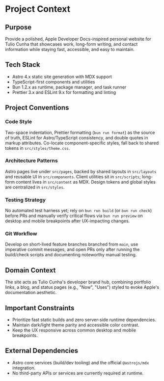 # Project Context

## Purpose

Provide a polished, Apple Developer Docs-inspired personal website for Tulio Cunha that showcases work, long-form writing, and contact information while staying fast, accessible, and easy to maintain.

## Tech Stack

- Astro 4.x static site generation with MDX support
- TypeScript-first components and utilities
- Bun 1.2.x as runtime, package manager, and task runner
- Prettier 3.x and ESLint 9.x for formatting and linting

## Project Conventions

### Code Style

Two-space indentation, Prettier formatting (`bun run format`) as the source of truth, ESLint for Astro/TypeScript consistency, and double quotes in markup attributes. Co-locate component-specific styles, fall back to shared tokens in `src/styles/theme.css`.

### Architecture Patterns

Astro pages live under `src/pages`, backed by shared layouts in `src/layouts` and reusable UI in `src/components`. Client utilities sit in `src/scripts`; long-form content lives in `src/content` as MDX. Design tokens and global styles are centralized in `src/styles`.

### Testing Strategy

No automated test harness yet; rely on `bun run build` (or `bun run check`) before PRs and manually verify critical flows via `bun run preview` on desktop and mobile breakpoints after UX-impacting changes.

### Git Workflow

Develop on short-lived feature branches branched from `main`, use imperative commit messages, and open PRs only after running the build/check scripts and documenting noteworthy manual testing.

## Domain Context

The site acts as Tulio Cunha's developer brand hub, combining portfolio links, a blog, and status pages (e.g., "Now", "Uses") styled to evoke Apple's documentation aesthetic.

## Important Constraints

- Prioritize fast static builds and zero server-side runtime dependencies.
- Maintain dark/light theme parity and accessible color contrast.
- Keep the UX responsive across common desktop and mobile breakpoints.

## External Dependencies

- Astro core services (build/dev tooling) and the official `@astrojs/mdx` integration.
- No third-party APIs or services are currently required at runtime.
